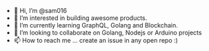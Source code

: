 - 👋 Hi, I’m @sam016
- 👀 I’m interested in building awesome products.
- 🌱 I’m currently learning GraphQL, Golang and Blockchain.
- 💞️ I’m looking to collaborate on Golang, Nodejs or Arduino projects
- 📫 How to reach me ... create an issue in any open repo :) 

<!---
sam016/sam016 is a ✨ special ✨ repository because its `README.md` (this file) appears on your GitHub profile.
You can click the Preview link to take a look at your changes.
--->
